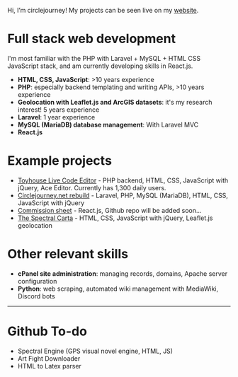 Hi, I’m circlejourney! My projects can be seen live on my [website](https://circlejourney.net/interactive).

# Full stack web development
I'm most familiar with the PHP with Laravel + MySQL + HTML CSS JavaScript stack, and am currently developing skills in React.js.
- **HTML, CSS, JavaScript**: >10 years experience
- **PHP**: especially backend templating and writing APIs, >10 years experience
- **Geolocation with Leaflet.js and ArcGIS datasets**: it's my research interest! 5 years experience
- **Laravel**: 1 year experience
- **MySQL (MariaDB) database management**: With Laravel MVC
- **React.js**

# Example projects
- [Toyhouse Live Code Editor](https://github.com/circlejourney/theditor) - PHP backend, HTML, CSS, JavaScript with jQuery, Ace Editor. Currently has 1,300 daily users.
- [Circlejourney.net rebuild](https://github.com/circlejourney/circlejourney-net) - Laravel, PHP, MySQL (MariaDB), HTML, CSS, JavaScript with jQuery
- [Commission sheet](https://circlejourney.net/commissions/) - React.js, Github repo will be added soon...
- [The Spectral Carta](https://github.com/circlejourney/spectralcarta) - HTML, CSS, JavaScript with jQuery, Leaflet.js geolocation

# Other relevant skills
- **cPanel site administration**: managing records, domains, Apache server configuration
- **Python**: web scraping, automated wiki management with MediaWiki, Discord bots

---

# Github To-do
- Spectral Engine (GPS visual novel engine, HTML, JS)
- Art Fight Downloader
- HTML to Latex parser
